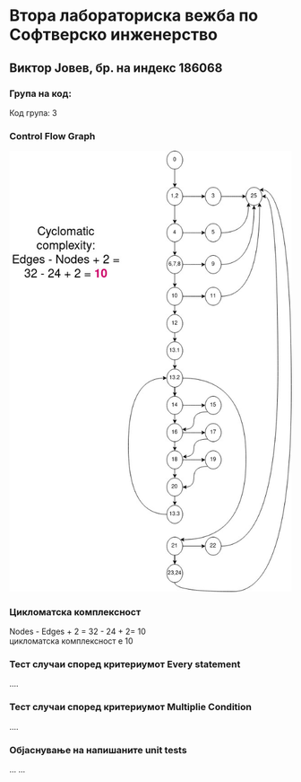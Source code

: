 # Втора лабораториска вежба по Софтверско инженерство

## Виктор Јовев, бр. на индекс 186068

### Група на код: 

Код група: 3

###  Control Flow Graph

![](ControlFlow.jpg) 

### Цикломатска комплексност

Nodes - Edges + 2 = 32 - 24 + 2= 10  
цикломатска комплексност е 10

### Тест случаи според критериумот  Every statement 

....

### Тест случаи според критериумот Multiplie Condition

.... 

### Објаснување на напишаните unit tests

...
...
